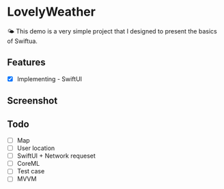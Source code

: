 # LovelyWeather

🌤️ This demo is a very simple project that I designed to present the basics of Swiftua.

## Features

- [x] Implementing - SwiftUI

## Screenshot
[//]:![ss](https://user-images.githubusercontent.com/1447937/72296817-96f10580-366b-11ea-957c-023efeac958f.png)

## Todo
- [ ] Map
- [ ] User location
- [ ] SwiftUI + Network requeset
- [ ] CoreML
- [ ] Test case
- [ ] MVVM
